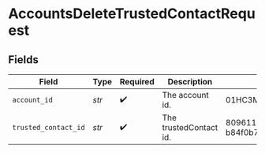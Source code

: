 # AccountsDeleteTrustedContactRequest


## Fields

| Field                                | Type                                 | Required                             | Description                          | Example                              |
| ------------------------------------ | ------------------------------------ | ------------------------------------ | ------------------------------------ | ------------------------------------ |
| `account_id`                         | *str*                                | :heavy_check_mark:                   | The account id.                      | 01HC3MAQ4DR9QN1V8MJ4CN1HMK           |
| `trusted_contact_id`                 | *str*                                | :heavy_check_mark:                   | The trustedContact id.               | 8096110d-fb55-4f9d-b883-b84f0b70d3ea |